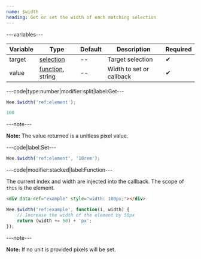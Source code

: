 ```yaml
---
name: $width
heading: Get or set the width of each matching selection
---
```


---variables---

| Variable | Type | Default | Description | Required |
| -- | -- | -- | -- | -- |
| target | [selection](/script#selection) | -- | Target selection | ✔ |
| value | [function](/script/#functions), string | -- | Width to set or callback | ✔ |

---code|type:number|modifier:split|label:Get---

```javascript
Wee.$width('ref:element');
```

```javascript
100
```

---note---

**Note:** The value returned is a unitless pixel value.

---code|label:Set---

```javascript
Wee.$width('ref:element', '10rem');
```

---code|modifier:stacked|label:Function---

The current index and width are injected into the callback. The scope of `this` is the element.

```html
<div data-ref="example" style="width: 100px;"></div>
```

```javascript
Wee.$width('ref:example', function(i, width) {
	// Increase the width of the element by 50px
	return (width += 50) + 'px';
});
```

---note---

**Note:** If no unit is provided pixels will be set.